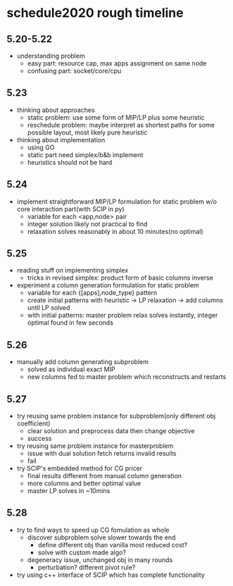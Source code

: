 # schedule2020 rough timeline

## 5.20-5.22
* understanding problem
    * easy part: resource cap, max apps assignment on same node
    * confusing part: socket/core/cpu

## 5.23
* thinking about approaches
    * static problem: use some form of MIP/LP plus some heuristic
    * reschedule problem: maybe interpret as shortest paths for some possible layout, most likely pure heuristic
* thinking about implementation
    * using GO
    * static part need simplex/b&b implement
    * heuristics should not be hard

## 5.24
* implement straightforward MIP/LP formulation for static problem w/o core interaction part(with SCIP in py)
    * variable for each <app,node> pair
    * integer solution likely not practical to find
    * relaxation solves reasonably in about 10 minutes(no optimal)

## 5.25
* reading stuff on implementing simplex
    * tricks in revised simplex: product form of basic columns inverse
* experiment a column generation formulation for static problem
    * variable for each {[apps],node_type} pattern
    * create initial patterns with heuristic -> LP relaxation -> add columns until LP solved
    * with initial patterns: master problem relax solves instantly, integer optimal found in few seconds

## 5.26
* manually add column generating subproblem
    * solved as individual exact MIP
    * new columns fed to master problem which reconstructs and restarts

## 5.27
* try reusing same problem instance for subproblem(only different obj coefficient)
    * clear solution and preprocess data then change objective
    * success
* try reusing same problem instance for masterproblem
    * issue with dual solution fetch returns invalid results
    * fail
* try SCIP's embedded method for CG pricer
    * final results different from manual column generation
    * more columns and better optimal value
    * master LP solves in ~10mins

## 5.28
* try to find ways to speed up CG fomulation as whole
    * discover subproblem solve slower towards the end
        * define different obj than vanilla most reduced cost?
        * solve with custom made algo?
    * degeneracy issue, unchanged obj in many rounds
        * perturbation? different pivot rule?
* try using c++ interface of SCIP which has complete functionality
